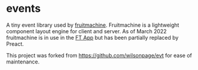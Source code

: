 # events

A tiny event library used by [fruitmachine](https://github.com/ftlabs/fruitmachine). Fruitmachine is a lightweight component layout engine for client and server. As of March 2022 fruitmachine is in use in the [FT App](https://github.com/Financial-Times/ft-app) but has been partially replaced by Preact.

This project was forked from https://github.com/wilsonpage/evt for ease of maintenance.
